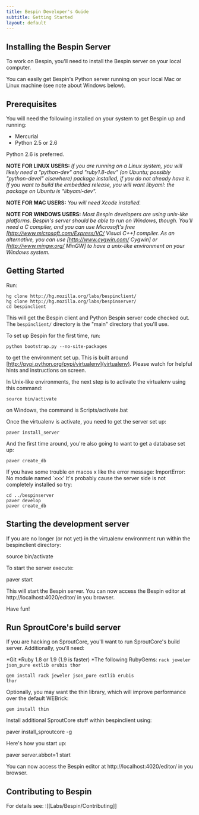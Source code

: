 ```yaml
---
title: Bespin Developer's Guide
subtitle: Getting Started
layout: default
---
```


Installing the Bespin Server
----------------------------

To work on Bespin, you'll need to install the Bespin server on your local computer.

You can easily get Bespin's Python server running on your local Mac or Linux machine (see note about Windows below).

## Prerequisites ##

You will need the following installed on your system to get Bespin up and running: 

* Mercurial 
* Python 2.5 or 2.6 

Python 2.6 is preferred.

**NOTE FOR LINUX USERS:** *If you are running on a Linux system, you will likely need a "python-dev" and "ruby1.8-dev" (on Ubuntu; possibly "python-devel" elsewhere) package installed, if you do not already have it. If you want to build the embedded release, you will want libyaml: the package on Ubuntu is "libyaml-dev".* 

**NOTE FOR MAC USERS:** *You will need Xcode installed.* 

**NOTE FOR WINDOWS USERS:** *Most Bespin developers are using unix-like platforms. Bespin's server should be able to run on Windows, though. You'll need a C compiler, and you can use Microsoft's free [http://www.microsoft.com/Express/VC/ Visual C++] compiler. As an alternative, you can use [http://www.cygwin.com/ Cygwin] or [http://www.mingw.org/ MinGW] to have a unix-like environment on your Windows system.*

## Getting Started ##

Run:

    hg clone http://hg.mozilla.org/labs/bespinclient/
    hg clone http://hg.mozilla.org/labs/bespinserver/
    cd bespinclient

This will get the Bespin client and Python Bespin server code checked out. The `bespinclient/` directory is the "main" directory that you'll use.

To set up Bespin for the first time, run:

    python bootstrap.py --no-site-packages
  
to get the environment set up. This is built around [http://pypi.python.org/pypi/virtualenv](virtualenv). Please watch for helpful hints and instructions on screen.

In Unix-like environments, the next step is to activate the virtualenv using this command:

    source bin/activate

on Windows, the command is Scripts/activate.bat

Once the virtualenv is activate, you need to get the server set up:

    paver install_server

And the first time around, you're also going to want to get a database set up:

    paver create_db

If you have some trouble on macos x like the error message: ImportError: No module named `xxx'
It's probably cause the server side is not completely installed so try:

    cd ../bespinserver
    paver develop
    paver create_db

## Starting the development server ##

If you are no longer (or not yet) in the virtualenv environment run within the bespinclient directory:

  source bin/activate

To start the server execute:

  paver start

This will start the Bespin server. You can now access the Bespin editor at http://localhost:4020/editor/ in you browser.

Have fun!

## Run SproutCore's build server ##

If you are hacking on SproutCore, you'll want to run SproutCore's build server. Additionally, you'll need:

*Git 
*Ruby 1.8 or 1.9 (1.9 is faster)
*The following RubyGems: `rack jeweler json_pure extlib erubis thor`

  <code>gem install rack jeweler json_pure extlib erubis thor</code>

Optionally, you may want the thin library, which will improve performance over the default WEBrick:

    gem install thin

Install additional SproutCore stuff within bespinclient using:

   paver install_sproutcore -g

Here's how you start up:

  paver server.abbot=1 start

You can now access the Bespin editor at http://localhost:4020/editor/ in you browser.

## Contributing to Bespin ##

For details see:
:[[Labs/Bespin/Contributing]]
